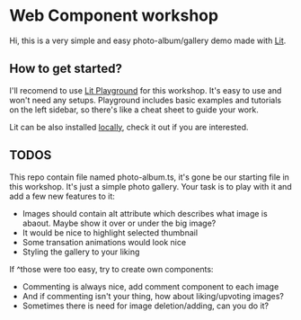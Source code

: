 # Web Component workshop
Hi, this is a very simple and easy photo-album/gallery demo made with [Lit](https://lit.dev/docs/).

## How to get started?
I'll recomend to use [Lit Playground](https://lit.dev/playground/) for this workshop. It's easy to use and won't need any setups. Playground includes basic examples and tutorials on the left sidebar, so there's like a cheat sheet to guide your work.

Lit can be also installed [locally](https://lit.dev/docs/getting-started/#install-locally-from-npm), check it out if you are interested.

## TODOS
This repo contain file named photo-album.ts, it's gone be our starting file in this workshop. It's just a simple photo gallery. Your task is to play with it and add a few new features to it:

- Images should contain alt attribute which describes what image is abaout. Maybe show it over or under the big image?
- It would be nice to highlight selected thumbnail
- Some transation animations would look nice
- Styling the gallery to your liking

If ^those were too easy, try to create own components:

- Commenting is always nice, add comment component to each image
- And if commenting isn't your thing, how about liking/upvoting images?
- Sometimes there is need for image deletion/adding, can you do it?